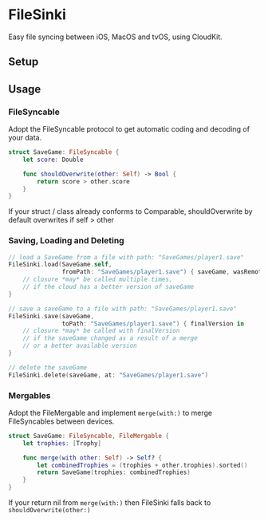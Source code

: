# FileSinki

Easy file syncing between iOS, MacOS and tvOS, using CloudKit.

## Setup

## Usage

### FileSyncable

Adopt the FileSyncable protocol to get automatic coding and decoding of your data.

```swift
struct SaveGame: FileSyncable {
    let score: Double

    func shouldOverwrite(other: Self) -> Bool {
        return score > other.score
    }
}
```
If your struct / class already conforms to Comparable, shouldOverwrite by default overwrites if self > other

### Saving, Loading and Deleting

```swift
// load a SaveGame from a file with path: "SaveGames/player1.save"
FileSinki.load(SaveGame.self,
               fromPath: "SaveGames/player1.save") { saveGame, wasRemote in
    // closure *may* be called multiple times, 
    // if the cloud has a better version of saveGame
}

// save a saveGame to a file with path: "SaveGames/player1.save"
FileSinki.save(saveGame,
               toPath: "SaveGames/player1.save") { finalVersion in
    // closure *may* be called with finalVersion 
    // if the saveGame changed as a result of a merge
    // or a better available version
}

// delete the saveGame
FileSinki.delete(saveGame, at: "SaveGames/player1.save")
```

### Mergables

Adopt the FileMergable and implement `merge(with:)` to merge FileSyncables between devices.

```swift
struct SaveGame: FileSyncable, FileMergable {
    let trophies: [Trophy]

    func merge(with other: Self) -> Self? {
        let combinedTrophies = (trophies + other.trophies).sorted()
        return SaveGame(trophies: combinedTrophies)
    }
}
```
If your return nil from `merge(with:)` then FileSinki falls back to `shouldOverwrite(other:)`
